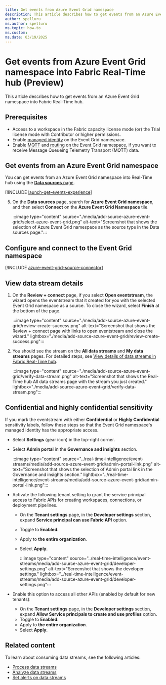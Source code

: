 ```yaml
---
title: Get events from Azure Event Grid namespace
description: This article describes how to get events from an Azure Event Grid namespace into Fabric Real-Time hub. 
author: spelluru
ms.author: spelluru
ms.topic: how-to
ms.custom:
ms.date: 03/19/2025
---
```


# Get events from Azure Event Grid namespace into Fabric Real-Time hub (Preview)
This article describes how to get events from an Azure Event Grid namespace into Fabric Real-Time hub.

## Prerequisites

- Access to a workspace in the Fabric capacity license mode (or) the Trial license mode with Contributor or higher permissions. 
- Enable [managed identity](/azure/event-grid/event-grid-namespace-managed-identity) on the Event Grid namespace. 
- Enable [MQTT](/azure/event-grid/mqtt-publish-and-subscribe-portal) and [routing](/azure/event-grid/mqtt-routing) on the Event Grid namespace, if you want to receive Message Queueing Telemetry Transport (MQTT) data.  


## Get events from an Azure Event Grid namespace
You can get events from an Azure Event Grid namespace into Real-Time hub using the [**Data sources** page](#data-sources-page).

[!INCLUDE [launch-get-events-experience](./includes/launch-get-events-experience.md)]

5. On the **Data sources** page, search for **Azure Event Grid namespace**, and then select **Connect** on the **Azure Event Grid Namespace** tile. 

    :::image type="content" source="./media/add-source-azure-event-grid/select-azure-event-grid.png" alt-text="Screenshot that shows the selection of Azure Event Grid namespace as the source type in the Data sources page.":::

## Configure and connect to the Event Grid namespace
[!INCLUDE [azure-event-grid-source-connector](../real-time-intelligence/event-streams/includes/azure-event-grid-source-connector.md)]

## View data stream details
1. On the **Review + connect** page, if you select **Open eventstream**, the wizard opens the eventstream that it created for you with the selected Event Grid namespace as a source. To close the wizard, select **Finish** at the bottom of the page.

    :::image type="content" source="./media/add-source-azure-event-grid/review-create-success.png" alt-text="Screenshot that shows the Review + connect page with links to open eventstream and close the wizard." lightbox="./media/add-source-azure-event-grid/review-create-success.png":::
2. You should see the stream on the **All data streams** and **My data streams** pages. For detailed steps, see [View details of data streams in Fabric Real-Time hub](view-data-stream-details.md).

    :::image type="content" source="./media/add-source-azure-event-grid/verify-data-stream.png" alt-text="Screenshot that shows the Real-Time hub All data streams page with the stream you just created." lightbox="./media/add-source-azure-event-grid/verify-data-stream.png":::

## Confidential and highly confidential sensitivity

If you mark the eventstream with either **Confidential** or **Highly Confidential** sensitivity labels, follow these steps so that the Event Grid namespace's managed identity has the appropriate access. 

- Select **Settings** (gear icon) in the top-right corner.
- Select **Admin portal** in the **Governance and insights** section. 

    :::image type="content" source="../real-time-intelligence/event-streams/media/add-source-azure-event-grid/admin-portal-link.png" alt-text="Screenshot that shows the selection of Admin portal link in the Governance and insights section." lightbox="../real-time-intelligence/event-streams/media/add-source-azure-event-grid/admin-portal-link.png":::        

- Activate the following tenant setting to grant the service principal access to Fabric APIs for creating workspaces, connections, or deployment pipelines.
    - On the **Tenant settings** page, in the **Developer settings** section, expand **Service principal can use Fabric API** option.
    - Toggle to **Enabled**.
    - Apply to **the entire organization**.
    - Select **Apply**.
    
        :::image type="content" source="../real-time-intelligence/event-streams/media/add-source-azure-event-grid/developer-settings.png" alt-text="Screenshot that shows the developer settings." lightbox="../real-time-intelligence/event-streams/media/add-source-azure-event-grid/developer-settings.png":::              
- Enable this option to access all other APIs (enabled by default for new tenants):
    - On the **Tenant settings** page, in the **Developer settings** section, expand **Allow Service principals to create and use profiles** option.
    - Toggle to **Enabled**.
    - Apply to **the entire organization**.
    - Select **Apply**.

## Related content

To learn about consuming data streams, see the following articles:

- [Process data streams](process-data-streams-using-transformations.md)
- [Analyze data streams](analyze-data-streams-using-kql-table-queries.md)
- [Set alerts on data streams](set-alerts-data-streams.md)
